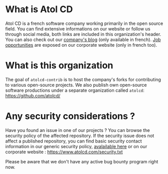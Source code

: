 # What is Atol CD

Atol CD is a french software company working primarily in the open source field. You can find extensive informations on our website or follow us through social media, both links are included in this organization's header. You can also check out our [company's blog](https://blog.atolcd.com/) (only available in french). [Job opportunities](https://www.atolcd.com/opportunites) are exposed on our corporate website (only in french too).

# What is this organization

The goal of `atolcd-contrib` is to host the company's forks for contributing to various open-source projects. We also publish own open-source software productions under a separate organization called `atolcd`: https://github.com/atolcd/

# Any security considerations ?

Have you found an issue in one of our projects ? You can browse the security policy of the affected repository. If the security issue does not affect a published repository, you can find basic security contact information in our generic security policy, [avalailable here](https://github.com/atolcd-contrib/.github/blob/master/SECURITY.md) or on our corporate website : https://www.atolcd.com/security.txt

Please be aware that we don't have any active bug bounty program right now.